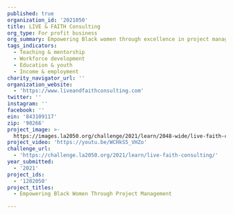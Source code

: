 ```yaml
---
published: true
organization_id: '2021050'
title: LIVE & FAITH Consulting
org_type: For profit business
org_summary: Empowering Black women through excellence in project management.
tags_indicators:
  - Teaching & mentorship
  - Workforce development
  - Education & youth
  - Income & employment
charity_navigator_url: ''
organization_website:
  - 'https://www.liveandfaithconsulting.com'
twitter: ''
instagram: ''
facebook: ''
ein: '843109117'
zip: '90266'
project_image: >-
  https://images.la2050.org/challenge/2021/learn/2048-wide/live-faith-consulting.jpg
project_video: 'https://youtu.be/WCHkS5_VHZo'
challenge_url:
  - 'https://challenge.la2050.org/2021/learn/live-faith-consulting/'
year_submitted:
  - '2021'
project_ids:
  - '1202050'
project_titles:
  - Empowering Black Women Through Project Management

---
```

